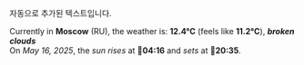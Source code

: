 
자동으로 추가된 텍스트입니다.

<!--START_SECTION:weather:moscow-->
Currently in **Moscow** (RU), the weather is: **12.4°C** (feels like **11.2°C**), ***broken clouds***<br/>
On *May 16, 2025*, the *sun rises* at 🌅**04:16** and *sets* at 🌇**20:35**.
<!--END_SECTION:weather-->
